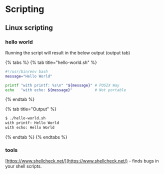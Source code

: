 # Scripting

## Linux scripting 



### hello world

Running the script will result in the below output \(output tab\)

{% tabs %}
{% tab title="hello-world.sh" %}
```bash
#!/usr/bin/env bash
message="Hello World"

printf "with printf: %s\n" "${message}" # POSIX Way
echo   "with echo: ${message}"          # Not portable
```
{% endtab %}

{% tab title="Output" %}
```bash
$ ./hello-world.sh 
with printf: Hello World
with echo: Hello World
```
{% endtab %}
{% endtabs %}

### tools

[https://www.shellcheck.net/](https://www.shellcheck.net/) - finds bugs in your shell scripts.

